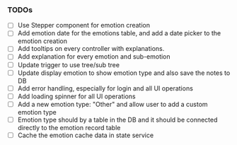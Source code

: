 ### TODOs
- [ ] Use Stepper component for emotion creation
- [ ] Add emotion date for the emotions table, and add a date picker to the emotion creation 
- [ ] Add tooltips on every controller with explanations. 
- [ ] Add explanation for every emotion and sub-emotion
- [ ] Update trigger to use tree/sub tree
- [ ] Update display emotion to show emotion type and also save the notes to DB
- [ ] Add error handling, especially for login and all UI operations
- [ ] Add loading spinner for all UI operations
- [ ] Add a new emotion type: "Other" and allow user to add a custom emotion type
- [ ] Emotion type should by a table in the DB and it should be connected directly to the emotion record table
- [ ] Cache the emotion cache data in state service